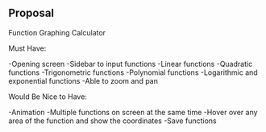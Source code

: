 ## Proposal

Function Graphing Calculator	

Must Have:

-Opening screen
-Sidebar to input functions
-Linear functions
-Quadratic functions
-Trigonometric functions
-Polynomial functions
-Logarithmic and exponential functions
-Able to zoom and pan

Would Be Nice to Have:

-Animation
-Multiple functions on screen at the same time
-Hover over any area of the function and show the coordinates
-Save functions
              